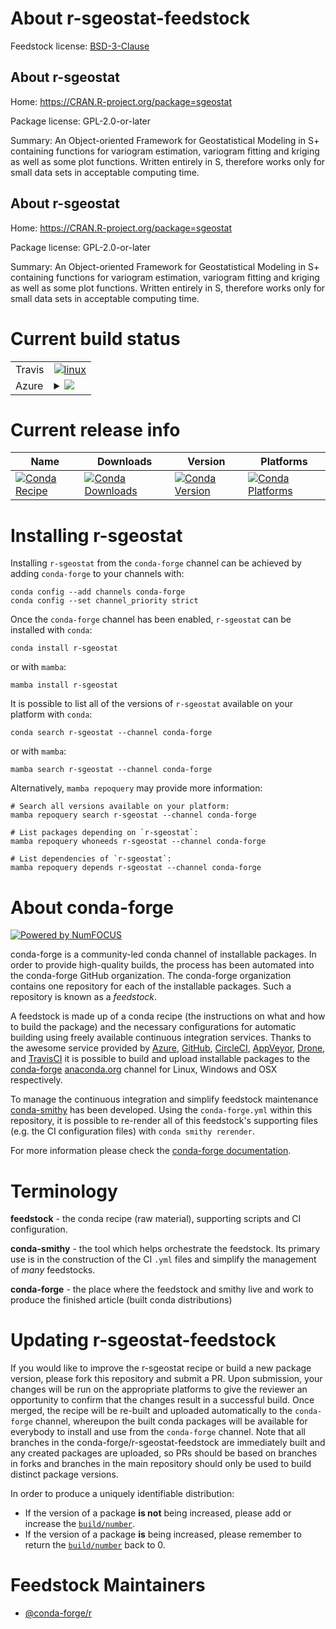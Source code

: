 About r-sgeostat-feedstock
==========================

Feedstock license: [BSD-3-Clause](https://github.com/conda-forge/r-sgeostat-feedstock/blob/main/LICENSE.txt)


About r-sgeostat
----------------

Home: https://CRAN.R-project.org/package=sgeostat

Package license: GPL-2.0-or-later

Summary: An Object-oriented Framework for Geostatistical Modeling in S+ containing functions for variogram estimation, variogram fitting and kriging as well as some plot functions. Written entirely in S, therefore works only for small data sets in acceptable computing time.

About r-sgeostat
----------------

Home: https://CRAN.R-project.org/package=sgeostat

Package license: GPL-2.0-or-later

Summary: An Object-oriented Framework for Geostatistical Modeling in S+ containing functions for variogram estimation, variogram fitting and kriging as well as some plot functions. Written entirely in S, therefore works only for small data sets in acceptable computing time.

Current build status
====================


<table><tr>
    <td>Travis</td>
    <td>
      <a href="https://app.travis-ci.com/conda-forge/r-sgeostat-feedstock">
        <img alt="linux" src="https://img.shields.io/travis/com/conda-forge/r-sgeostat-feedstock/main.svg?label=Linux">
      </a>
    </td>
  </tr>
    
  <tr>
    <td>Azure</td>
    <td>
      <details>
        <summary>
          <a href="https://dev.azure.com/conda-forge/feedstock-builds/_build/latest?definitionId=1605&branchName=main">
            <img src="https://dev.azure.com/conda-forge/feedstock-builds/_apis/build/status/r-sgeostat-feedstock?branchName=main">
          </a>
        </summary>
        <table>
          <thead><tr><th>Variant</th><th>Status</th></tr></thead>
          <tbody><tr>
              <td>linux_64_r_base4.3</td>
              <td>
                <a href="https://dev.azure.com/conda-forge/feedstock-builds/_build/latest?definitionId=1605&branchName=main">
                  <img src="https://dev.azure.com/conda-forge/feedstock-builds/_apis/build/status/r-sgeostat-feedstock?branchName=main&jobName=linux&configuration=linux%20linux_64_r_base4.3" alt="variant">
                </a>
              </td>
            </tr><tr>
              <td>linux_64_r_base4.4</td>
              <td>
                <a href="https://dev.azure.com/conda-forge/feedstock-builds/_build/latest?definitionId=1605&branchName=main">
                  <img src="https://dev.azure.com/conda-forge/feedstock-builds/_apis/build/status/r-sgeostat-feedstock?branchName=main&jobName=linux&configuration=linux%20linux_64_r_base4.4" alt="variant">
                </a>
              </td>
            </tr><tr>
              <td>linux_aarch64_r_base4.3</td>
              <td>
                <a href="https://dev.azure.com/conda-forge/feedstock-builds/_build/latest?definitionId=1605&branchName=main">
                  <img src="https://dev.azure.com/conda-forge/feedstock-builds/_apis/build/status/r-sgeostat-feedstock?branchName=main&jobName=linux&configuration=linux%20linux_aarch64_r_base4.3" alt="variant">
                </a>
              </td>
            </tr><tr>
              <td>linux_aarch64_r_base4.4</td>
              <td>
                <a href="https://dev.azure.com/conda-forge/feedstock-builds/_build/latest?definitionId=1605&branchName=main">
                  <img src="https://dev.azure.com/conda-forge/feedstock-builds/_apis/build/status/r-sgeostat-feedstock?branchName=main&jobName=linux&configuration=linux%20linux_aarch64_r_base4.4" alt="variant">
                </a>
              </td>
            </tr><tr>
              <td>linux_ppc64le_r_base4.3</td>
              <td>
                <a href="https://dev.azure.com/conda-forge/feedstock-builds/_build/latest?definitionId=1605&branchName=main">
                  <img src="https://dev.azure.com/conda-forge/feedstock-builds/_apis/build/status/r-sgeostat-feedstock?branchName=main&jobName=linux&configuration=linux%20linux_ppc64le_r_base4.3" alt="variant">
                </a>
              </td>
            </tr><tr>
              <td>linux_ppc64le_r_base4.4</td>
              <td>
                <a href="https://dev.azure.com/conda-forge/feedstock-builds/_build/latest?definitionId=1605&branchName=main">
                  <img src="https://dev.azure.com/conda-forge/feedstock-builds/_apis/build/status/r-sgeostat-feedstock?branchName=main&jobName=linux&configuration=linux%20linux_ppc64le_r_base4.4" alt="variant">
                </a>
              </td>
            </tr><tr>
              <td>osx_64_r_base4.3</td>
              <td>
                <a href="https://dev.azure.com/conda-forge/feedstock-builds/_build/latest?definitionId=1605&branchName=main">
                  <img src="https://dev.azure.com/conda-forge/feedstock-builds/_apis/build/status/r-sgeostat-feedstock?branchName=main&jobName=osx&configuration=osx%20osx_64_r_base4.3" alt="variant">
                </a>
              </td>
            </tr><tr>
              <td>osx_64_r_base4.4</td>
              <td>
                <a href="https://dev.azure.com/conda-forge/feedstock-builds/_build/latest?definitionId=1605&branchName=main">
                  <img src="https://dev.azure.com/conda-forge/feedstock-builds/_apis/build/status/r-sgeostat-feedstock?branchName=main&jobName=osx&configuration=osx%20osx_64_r_base4.4" alt="variant">
                </a>
              </td>
            </tr><tr>
              <td>win_64_r_base4.3</td>
              <td>
                <a href="https://dev.azure.com/conda-forge/feedstock-builds/_build/latest?definitionId=1605&branchName=main">
                  <img src="https://dev.azure.com/conda-forge/feedstock-builds/_apis/build/status/r-sgeostat-feedstock?branchName=main&jobName=win&configuration=win%20win_64_r_base4.3" alt="variant">
                </a>
              </td>
            </tr><tr>
              <td>win_64_r_base4.4</td>
              <td>
                <a href="https://dev.azure.com/conda-forge/feedstock-builds/_build/latest?definitionId=1605&branchName=main">
                  <img src="https://dev.azure.com/conda-forge/feedstock-builds/_apis/build/status/r-sgeostat-feedstock?branchName=main&jobName=win&configuration=win%20win_64_r_base4.4" alt="variant">
                </a>
              </td>
            </tr>
          </tbody>
        </table>
      </details>
    </td>
  </tr>
</table>

Current release info
====================

| Name | Downloads | Version | Platforms |
| --- | --- | --- | --- |
| [![Conda Recipe](https://img.shields.io/badge/recipe-r--sgeostat-green.svg)](https://anaconda.org/conda-forge/r-sgeostat) | [![Conda Downloads](https://img.shields.io/conda/dn/conda-forge/r-sgeostat.svg)](https://anaconda.org/conda-forge/r-sgeostat) | [![Conda Version](https://img.shields.io/conda/vn/conda-forge/r-sgeostat.svg)](https://anaconda.org/conda-forge/r-sgeostat) | [![Conda Platforms](https://img.shields.io/conda/pn/conda-forge/r-sgeostat.svg)](https://anaconda.org/conda-forge/r-sgeostat) |

Installing r-sgeostat
=====================

Installing `r-sgeostat` from the `conda-forge` channel can be achieved by adding `conda-forge` to your channels with:

```
conda config --add channels conda-forge
conda config --set channel_priority strict
```

Once the `conda-forge` channel has been enabled, `r-sgeostat` can be installed with `conda`:

```
conda install r-sgeostat
```

or with `mamba`:

```
mamba install r-sgeostat
```

It is possible to list all of the versions of `r-sgeostat` available on your platform with `conda`:

```
conda search r-sgeostat --channel conda-forge
```

or with `mamba`:

```
mamba search r-sgeostat --channel conda-forge
```

Alternatively, `mamba repoquery` may provide more information:

```
# Search all versions available on your platform:
mamba repoquery search r-sgeostat --channel conda-forge

# List packages depending on `r-sgeostat`:
mamba repoquery whoneeds r-sgeostat --channel conda-forge

# List dependencies of `r-sgeostat`:
mamba repoquery depends r-sgeostat --channel conda-forge
```


About conda-forge
=================

[![Powered by
NumFOCUS](https://img.shields.io/badge/powered%20by-NumFOCUS-orange.svg?style=flat&colorA=E1523D&colorB=007D8A)](https://numfocus.org)

conda-forge is a community-led conda channel of installable packages.
In order to provide high-quality builds, the process has been automated into the
conda-forge GitHub organization. The conda-forge organization contains one repository
for each of the installable packages. Such a repository is known as a *feedstock*.

A feedstock is made up of a conda recipe (the instructions on what and how to build
the package) and the necessary configurations for automatic building using freely
available continuous integration services. Thanks to the awesome service provided by
[Azure](https://azure.microsoft.com/en-us/services/devops/), [GitHub](https://github.com/),
[CircleCI](https://circleci.com/), [AppVeyor](https://www.appveyor.com/),
[Drone](https://cloud.drone.io/welcome), and [TravisCI](https://travis-ci.com/)
it is possible to build and upload installable packages to the
[conda-forge](https://anaconda.org/conda-forge) [anaconda.org](https://anaconda.org/)
channel for Linux, Windows and OSX respectively.

To manage the continuous integration and simplify feedstock maintenance
[conda-smithy](https://github.com/conda-forge/conda-smithy) has been developed.
Using the ``conda-forge.yml`` within this repository, it is possible to re-render all of
this feedstock's supporting files (e.g. the CI configuration files) with ``conda smithy rerender``.

For more information please check the [conda-forge documentation](https://conda-forge.org/docs/).

Terminology
===========

**feedstock** - the conda recipe (raw material), supporting scripts and CI configuration.

**conda-smithy** - the tool which helps orchestrate the feedstock.
                   Its primary use is in the construction of the CI ``.yml`` files
                   and simplify the management of *many* feedstocks.

**conda-forge** - the place where the feedstock and smithy live and work to
                  produce the finished article (built conda distributions)


Updating r-sgeostat-feedstock
=============================

If you would like to improve the r-sgeostat recipe or build a new
package version, please fork this repository and submit a PR. Upon submission,
your changes will be run on the appropriate platforms to give the reviewer an
opportunity to confirm that the changes result in a successful build. Once
merged, the recipe will be re-built and uploaded automatically to the
`conda-forge` channel, whereupon the built conda packages will be available for
everybody to install and use from the `conda-forge` channel.
Note that all branches in the conda-forge/r-sgeostat-feedstock are
immediately built and any created packages are uploaded, so PRs should be based
on branches in forks and branches in the main repository should only be used to
build distinct package versions.

In order to produce a uniquely identifiable distribution:
 * If the version of a package **is not** being increased, please add or increase
   the [``build/number``](https://docs.conda.io/projects/conda-build/en/latest/resources/define-metadata.html#build-number-and-string).
 * If the version of a package **is** being increased, please remember to return
   the [``build/number``](https://docs.conda.io/projects/conda-build/en/latest/resources/define-metadata.html#build-number-and-string)
   back to 0.

Feedstock Maintainers
=====================

* [@conda-forge/r](https://github.com/conda-forge/r/)

